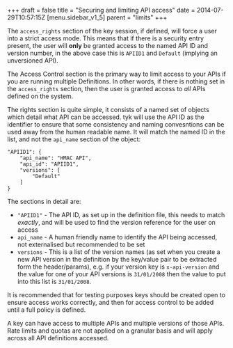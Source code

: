 +++
draft = false
title = "Securing and limiting API access"
date = 2014-07-29T10:57:15Z
[menu.sidebar_v1_5]
    parent = "limits"
+++

The `access_rights` section of the key session, if defined, will force a user into a strict access mode. This means that if there is a security entry present, 
the user will **only** be granted access to the named API ID and version number, in the above case this is `APIID1` and `Default` (implying an unversioned API). 

The Access Control section is the primary way to limit access to your APIs if you are running multiple Definitions. In other words, if there is nothing set in the 
`access_rights` section, then the user is granted access to *all* APIs defined on the system.

The rights section is quite simple, it consists of a named set of objects which detail what API can be accessed. tyk will use the API ID as the identifier to ensure
that some consistency and naming convesntions can be used away from the human readable name. It will match the named ID in the list, and not the `api_name` section 
of the object:

    "APIID1": {
        "api_name": "HMAC API",
        "api_id": "APIID1",
        "versions": [
            "Default"
        ]
    }

The sections in detail are:

- `"APIID1"` - The API ID, as set up in the definition file, this needs to match *exactly*, and will be used to find the version reference for the user on access
- `api_name` - A human friendly name to identify the API being accessed, not externalised but recommended to be set
- `versions` - This is a list of the version names (as set when you create a new API version in the definition by the key/value pair to be extracted form the header/params), e.g. if your version key is `x-api-version` and the value for one of your API versions is `31/01/2008` then the value to put into this list is `31/01/2008`.
  
It is recommended that for testing purposes keys should be created open to ensure access works correctly, and then for access control to be added until a full policy is defined.

A key can have access to multiple APIs and multiple versions of those APIs. Rate limits and quotas are not applied on a granular basis and will apply across all API definitions accessed.